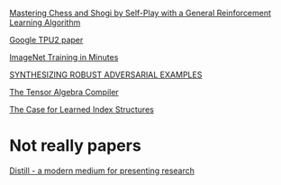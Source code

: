 [Mastering Chess and Shogi by Self-Play with a
General Reinforcement Learning Algorithm](https://arxiv.org/pdf/1712.01815.pdf)

[Google TPU2 paper](http://learningsys.org/nips17/assets/slides/dean-nips17.pdf)

[ImageNet Training in Minutes](https://arxiv.org/pdf/1709.05011.pdf)

[SYNTHESIZING ROBUST ADVERSARIAL EXAMPLES](https://arxiv.org/pdf/1707.07397.pdf)

[The Tensor Algebra Compiler](http://tensor-compiler.org/publications.html)

[The Case for Learned Index Structures](https://www.arxiv-vanity.com/papers/1712.01208v1/)

# Not really papers

[Distill - a modern medium for presenting research](https://distill.pub/)
